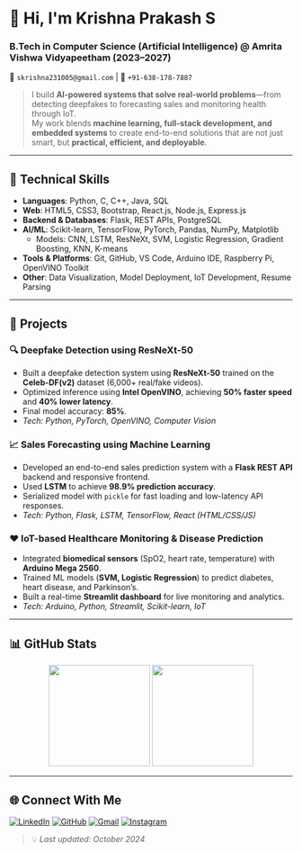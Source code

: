 # 👋 Hi, I'm Krishna Prakash S

### B.Tech in Computer Science (Artificial Intelligence) @ Amrita Vishwa Vidyapeetham (2023–2027)  
📧 `skrishna231005@gmail.com` | 📱 `+91-638-178-7887`

> I build **AI-powered systems that solve real-world problems**—from detecting deepfakes to forecasting sales and monitoring health through IoT.  
> My work blends **machine learning, full-stack development, and embedded systems** to create end-to-end solutions that are not just smart, but **practical, efficient, and deployable**.

---

## 🔧 Technical Skills

- **Languages**: Python, C, C++, Java, SQL  
- **Web**: HTML5, CSS3, Bootstrap, React.js, Node.js, Express.js  
- **Backend & Databases**: Flask, REST APIs, PostgreSQL  
- **AI/ML**: Scikit-learn, TensorFlow, PyTorch, Pandas, NumPy, Matplotlib  
  - Models: CNN, LSTM, ResNeXt, SVM, Logistic Regression, Gradient Boosting, KNN, K-means  
- **Tools & Platforms**: Git, GitHub, VS Code, Arduino IDE, Raspberry Pi, OpenVINO Toolkit  
- **Other**: Data Visualization, Model Deployment, IoT Development, Resume Parsing

---

## 🚀 Projects

### 🔍 Deepfake Detection using ResNeXt-50  
- Built a deepfake detection system using **ResNeXt-50** trained on the **Celeb-DF(v2)** dataset (6,000+ real/fake videos).  
- Optimized inference using **Intel OpenVINO**, achieving **50% faster speed** and **40% lower latency**.  
- Final model accuracy: **85%**.  
- *Tech: Python, PyTorch, OpenVINO, Computer Vision*

### 📈 Sales Forecasting using Machine Learning  
- Developed an end-to-end sales prediction system with a **Flask REST API** backend and responsive frontend.  
- Used **LSTM** to achieve **98.9% prediction accuracy**.  
- Serialized model with `pickle` for fast loading and low-latency API responses.  
- *Tech: Python, Flask, LSTM, TensorFlow, React (HTML/CSS/JS)*

### ❤️ IoT-based Healthcare Monitoring & Disease Prediction  
- Integrated **biomedical sensors** (SpO2, heart rate, temperature) with **Arduino Mega 2560**.  
- Trained ML models (**SVM, Logistic Regression**) to predict diabetes, heart disease, and Parkinson’s.  
- Built a real-time **Streamlit dashboard** for live monitoring and analytics.  
- *Tech: Arduino, Python, Streamlit, Scikit-learn, IoT*

---

## 📊 GitHub Stats

<div align="center">
  <img height="180em" src="https://github-readme-stats.vercel.app/api?username=krishna2prakash&show_icons=true&theme=react&border_radius=10" />
  <img height="180em" src="https://github-readme-stats.vercel.app/api/top-langs/?username=krishna2prakash&layout=compact&theme=react&border_radius=10" />
</div>

---

## 🌐 Connect With Me

[![LinkedIn](https://img.shields.io/badge/LinkedIn-0077B5?style=for-the-badge&logo=linkedin&logoColor=white)](https://www.linkedin.com/in/your-linkedin-handle)
[![GitHub](https://img.shields.io/badge/GitHub-181717?style=for-the-badge&logo=github&logoColor=white)](https://github.com/krishna2prakash)
[![Gmail](https://img.shields.io/badge/Gmail-D14836?style=for-the-badge&logo=gmail&logoColor=white)](mailto:skrishna231005@gmail.com)
[![Instagram](https://img.shields.io/badge/Instagram-E4405F?style=for-the-badge&logo=instagram&logoColor=white)](https://instagram.com/_krishna_23_10)

> 💡 *Last updated: October 2024*
